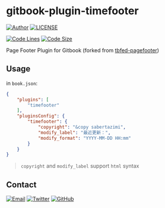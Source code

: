 # gitbook-plugin-timefooter

[![Author](https://img.shields.io/badge/author-sabertaz-lightgrey?style=for-the-badge)](https://github.com/sabertazimi)
[![LICENSE](https://img.shields.io/github/license/sabertazimi/gitbook-plugin-timefooter?style=for-the-badge)](https://raw.githubusercontent.com/sabertazimi/gitbook-plugin-timefooter/master/LICENSE)

[![Code Lines](https://img.shields.io/tokei/lines/github/sabertazimi/gitbook-plugin-timefooter?style=for-the-badge&logo=visualstudiocode)](https://github.com/sabertazimi/gitbook-plugin-timefooter)
[![Code Size](https://img.shields.io/github/languages/code-size/sabertazimi/gitbook-plugin-timefooter?logo=visualstudiocode&style=for-the-badge)](https://github.com/sabertazimi/gitbook-plugin-timefooter)

Page Footer Plugin for Gitbook (forked from [tbfed-pagefooter](https://github.com/zhj3618/gitbook-plugin-tbfed-pagefooter))

## Usage

in `book.json`:

```json
{
    "plugins": [
        "timefooter"
    ],
    "pluginsConfig": {
        "timefooter": {
            "copyright": "&copy sabertazimi",
            "modify_label": "最近更新：",
            "modify_format": "YYYY-MM-DD HH:mm"
        }
    }
}
```

> `copyright` and `modify_label` support `html` syntax

## Contact

[![Email](https://img.shields.io/badge/-Gmail-ea4335?style=for-the-badge&logo=gmail&logoColor=white)](mailto:sabertazimi@gmail.com)
[![Twitter](https://img.shields.io/badge/-Twitter-1da1f2?style=for-the-badge&logo=twitter&logoColor=white)](https://twitter.com/sabertazimi)
[![GitHub](https://img.shields.io/badge/-GitHub-181717?style=for-the-badge&logo=github&logoColor=white)](https://github.com/sabertazimi)

